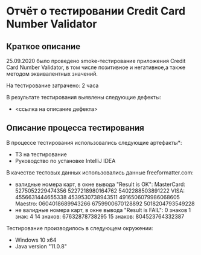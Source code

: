 # Отчёт о тестировании Credit Card Number Validator

## Краткое описание

25.09.2020 было проведено smoke-тестирование приложения Credit Card Number Validator, в том числе позитивное и негативное,а также методом эквивалентных значений.

На тестирование затрачено: 2 часа

В результате тестирования выявлены следующие дефекты:
* <ссылка на описание дефекта>


## Описание процесса тестирования

В процессе тестирования использовались следующие артефакты*:
* ТЗ на тестирование
* Руководство по установке IntelliJ IDEA

В качестве тестовых данных использовались данные freeformatter.com:
* валидные номера карт, в окне вывода "Result is OK":
 MasterCard:
5275052229474356
5227218980164762
5402288503891222
 VISA:
4556631444655338
4539530738943511
4916506079986068605
Maestro:
0604018689943266
6759900670128892
5018204793549228
* не валидные номера карт, в окне вывода "Result is FAIL":
0 знаков
1 знак: 4
14 знаков: 67632878738295
15 знаков: 804523764332387


Тестирование производилось в следующем окружении:
* Windows 10 x64
* Java version "11.0.8"